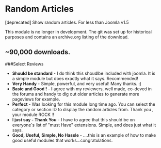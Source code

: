 Random Articles
======================

[deprecated] Show random articles. For less than Joomla v1.5

This module is no longer in development. The git was set up for historical purposes and contains an archive.org listing of the download.

## **~90,000 downloads**.

###Select Reviews

* **Should be standard** - I do think this shoudlbe included with joomla. It is a simple module but does exactly what it says. Recommended!
* **Very Handy** - Simple, powerful, and very useful! Many thanks. :)
* **Basic and Good !** - I agree with my reviewers, well made, co-deved in the forums and handy to dig out older articles to generate more pageviews for example.
* **Perfect** - Was looking for this module long time ago. You can select the category or section ID to display the random articles from. Thank you , your module ROCK !!
* **I just say - Thank You** - I have to agree that this should be on everyone`s list of "must Have" extensions. Simple, and does just what it says.
* **Good, Useful, Simple, No Hassle** - ....this is an example of how to make good useful modules that works...congratulations.

